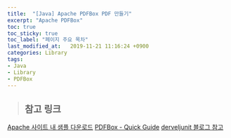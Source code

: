 ```yaml
---
title:  "[Java] Apache PDFBox PDF 만들기"
excerpt: "Apache PDFBox"
toc: true
toc_sticky: true
toc_label: "페이지 주요 목차"
last_modified_at:   2019-11-21 11:16:24 +0900
categories: Library
tags:
- Java
- Library
- PDFBox
---
```


>## 참고 링크

[Apache 사이트 내 샘플 다운로드](https://pdfbox.apache.org/2.0/examples.html)
[PDFBox - Quick Guide](https://www.tutorialspoint.com/pdfbox/pdfbox_quick_guide.htm)
[derveljunit 블로그 참고](https://derveljunit.tistory.com/294)

